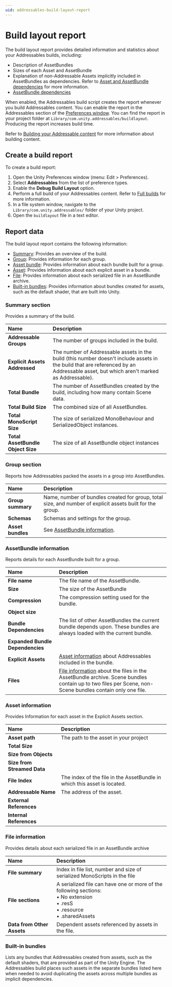 ```yaml
---
uid: addressables-build-layout-report
---
```


# Build layout report

The build layout report provides detailed information and statistics about your Addressables builds, including:

* Description of AssetBundles
* Sizes of each Asset and AssetBundle
* Explanation of non-Addressable Assets implicitly included in AssetBundles as dependencies. Refer to [Asset and AssetBundle dependencies](xref:addressables-asset-dependencies) for more information.
* [AssetBundle dependencies](xref:AssetBundles-Dependencies)

When enabled, the Addressables build script creates the report whenever you build Addressables content. You can enable the report in the Addressables section of the [Preferences window](addressables-preferences.md). You can find the report in your project folder at `Library/com.unity.addressables/buildlayout`. Producing the report increases build time.

Refer to [Building your Addressable content](xref:addressables-building-content) for more information about building content.

## Create a build report

To create a build report:

1. Open the Unity Preferences window (menu: Edit > Preferences).
1. Select __Addressables__ from the list of preference types.
1. Enable the __Debug Build Layout__ option.
1. Perform a full build of your Addressables content. Refer to [Full builds](builds-full-build.md) for more information.
1. In a file system window, navigate to the `Library/com.unity.addressables/` folder of your Unity project.
1. Open the `buildlayout` file in a text editor.

## Report data

The build layout report contains the following information:

* [Summary](#summary-section): Provides an overview of the build.
* [Group](#group-section): Provides information for each group.
* [Asset bundle](#assetbundle-information): Provides information about each bundle built for a group.
* [Asset](#asset-information): Provides information about each explicit asset in a bundle.
* [File](#file-information): Provides information about each serialized file in an AssetBundle archive.
* [Built-in bundles](#built-in-bundles): Provides information about bundles created for assets, such as the default shader, that are built into Unity.

### Summary section

Provides a summary of the build.

| **Name**| **Description** |
|:---|:---| 
| **Addressable Groups**| The number of groups included in the build. |
| **Explicit Assets Addressed**| The number of Addressable assets in the build (this number doesn't include assets in the build that are referenced by an Addressable asset, but which aren't marked as Addressable). |
| **Total Bundle**| The number of AssetBundles created by the build, including how many contain Scene data. |
| **Total Build Size**| The combined size of all AssetBundles. |
| **Total MonoScript Size**| The size of serialized MonoBehaviour and SerializedObject instances. |
| **Total AssetBundle Object Size**| The size of all AssetBundle object instances|

### Group section

Reports how Addressables packed the assets in a group into AssetBundles.

| **Name**| **Description** |
|:---|:---| 
| **Group summary**| Name, number of bundles created for group, total size, and number of explicit assets built for the group. |
| **Schemas**| Schemas and settings for the group. |
| **Asset bundles**| See [AssetBundle information](#assetbundle-information). |

### AssetBundle information

Reports details for each AssetBundle built for a group.

| **Name**| **Description** |
|:---|:---| 
| **File name**| The file name of the AssetBundle. |
| **Size**| The size of the AssetBundle |
| **Compression**| The compression setting used for the bundle. |
| **Object size**|  |
| **Bundle Dependencies**| The list of other AssetBundles the current bundle depends upon. These bundles are always loaded with the current bundle. |
| **Expanded Bundle Dependencies**|  |
| **Explicit Assets**| [Asset information](#asset-information) about Addressables included in the bundle. |
| **Files**| [File information](#file-information) about the files in the AssetBundle archive. Scene bundles contain up to two files per Scene, non-Scene bundles contain only one file. |

### Asset information

Provides Information for each asset in the Explicit Assets section.

| **Name**| **Description** |
|:---|:---| 
| **Asset path**| The path to the asset in your project |
| **Total Size**|  |
| **Size from Objects**|  |
| **Size from Streamed Data**|  |
| **File Index**| The index of the file in the AssetBundle in which this asset is located. |
| **Addressable Name**| The address of the asset. |
| **External References**|  |
| **Internal References**|  |

### File information

Provides details about each serialized file in an AssetBundle archive

| **Name**| **Description** |
|:---|:---| 
| **File summary**| Index in file list, number and size of serialized MonoScripts in the file |
| **File sections**| A serialized file can have one or more of the following sections: <br/> &#8226; No extension<br/> &#8226; .resS<br/> &#8226; .resource<br/> &#8226; .sharedAssets |
| **Data from Other Assets**| Dependent assets referenced by assets in the file. |

### Built-in bundles

Lists any bundles that Addressables created from assets, such as the default shaders, that are provided as part of the Unity Engine. The Addressables build places such assets in the separate bundles listed here when needed to avoid duplicating the assets across multiple bundles as implicit dependencies.

